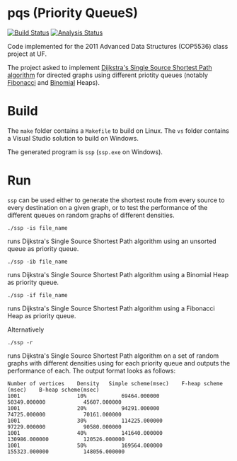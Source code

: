 pqs (Priority QueueS)
=====================
[![Build Status](https://travis-ci.org/giacobenin/pqs.svg?branch=master)](https://travis-ci.org/giacobenin/pqs) [![Analysis Status](https://scan.coverity.com/projects/6719/badge.svg)](https://scan.coverity.com/projects/giacobenin-pqs)

Code implemented for the 2011 Advanced Data Structures (COP5536) class project at UF.

The project asked to implement [Dijkstra's Single Source Shortest Path algorithm](https://en.wikipedia.org/wiki/Dijkstra%27s_algorithm) for directed graphs using different priotity queues (notably [Fibonacci](https://en.wikipedia.org/wiki/Fibonacci_heap) and [Binomial](https://en.wikipedia.org/wiki/Binomial_heap) Heaps).

# Build

The `make` folder contains a `Makefile` to build on Linux.
The `vs` folder contains a Visual Studio solution to build on Windows.

The generated program is `ssp` (`ssp.exe` on Windows).

# Run

`ssp` can be used either to generate the shortest route from every source to every destination on a given graph, or to test the performance of the different queues on random graphs of different densities.

    ./ssp -is file_name

runs Dijkstra's Single Source Shortest Path algorithm using an unsorted queue as priority queue.

    ./ssp -ib file_name

runs Dijkstra's Single Source Shortest Path algorithm using a Binomial Heap as priority queue.

    ./ssp -if file_name

runs Dijkstra's Single Source Shortest Path algorithm using a Fibonacci Heap as priority queue.

Alternatively

    ./ssp -r

runs Dijkstra's Single Source Shortest Path algorithm on a set of random graphs with different densities using for each priority queue and outputs the performance of each.
The output format looks as follows:

    Number of vertices    Density	Simple scheme(msec)    F-heap scheme (msec)    B-heap scheme(msec)
    1001                  10%       	69464.000000           50349.000000            45607.000000
    1001                  20%       	94291.000000           74725.000000            70161.000000
    1001                  30%       	114225.000000          97229.000000            90580.000000
    1001                  40%       	141640.000000          130986.000000           120526.000000
    1001                  50%           169564.000000          155323.000000           148056.000000
